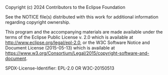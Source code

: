 Copyright (c) 2024 Contributors to the Eclipse Foundation

See the NOTICE file(s) distributed with this work for additional
information regarding copyright ownership.

This program and the accompanying materials are made available under the
terms of the Eclipse Public License v. 2.0 which is available at
<http://www.eclipse.org/legal/epl-2.0>, or the W3C Software Notice and
Document License (2015-05-13) which is available at
<https://www.w3.org/Consortium/Legal/2015/copyright-software-and-document>.

SPDX-License-Identifier: EPL-2.0 OR W3C-20150513
